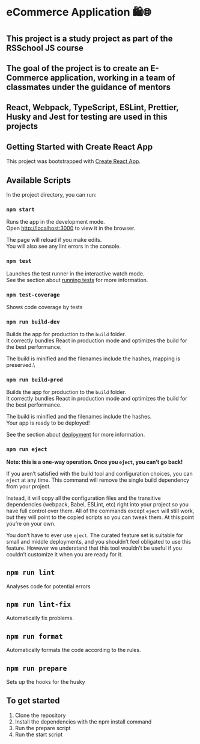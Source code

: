 # eCommerce Application 🛍️🌐

## This project is a study project as part of the RSSchool JS course

## The goal of the project is to create an E-Commerce application, working in a team of classmates under the guidance of mentors

## React, Webpack, TypeScript, ESLint, Prettier, Husky and Jest for testing are used in this projects

## Getting Started with Create React App

This project was bootstrapped with [Create React App](https://github.com/facebook/create-react-app).

## Available Scripts

In the project directory, you can run:

### `npm start`

Runs the app in the development mode.\
Open [http://localhost:3000](http://localhost:3000) to view it in the browser.

The page will reload if you make edits.\
You will also see any lint errors in the console.

### `npm test`

Launches the test runner in the interactive watch mode.\
See the section about [running tests](https://facebook.github.io/create-react-app/docs/running-tests) for more information.

### `npm test-coverage`

Shows code coverage by tests

### `npm run build-dev`

Builds the app for production to the `build` folder.\
It correctly bundles React in production mode and optimizes the build for the best performance.

The build is minified and the filenames include the hashes, mapping is preserved.\

### `npm run build-prod`

Builds the app for production to the `build` folder.\
It correctly bundles React in production mode and optimizes the build for the best performance.

The build is minified and the filenames include the hashes.\
Your app is ready to be deployed!

See the section about [deployment](https://facebook.github.io/create-react-app/docs/deployment) for more information.

### `npm run eject`

**Note: this is a one-way operation. Once you `eject`, you can’t go back!**

If you aren’t satisfied with the build tool and configuration choices, you can `eject` at any time. This command will remove the single build dependency from your project.

Instead, it will copy all the configuration files and the transitive dependencies (webpack, Babel, ESLint, etc) right into your project so you have full control over them. All of the commands except `eject` will still work, but they will point to the copied scripts so you can tweak them. At this point you’re on your own.

You don’t have to ever use `eject`. The curated feature set is suitable for small and middle deployments, and you shouldn’t feel obligated to use this feature. However we understand that this tool wouldn’t be useful if you couldn’t customize it when you are ready for it.

## `npm run lint`

Analyses code for potential errors

## `npm run lint-fix`

Automatically fix problems.

## `npm run format`

Automatically formats the code according to the rules.

## `npm run prepare`

Sets up the hooks for the husky

## To get started

1. Clone the repository
2. Install the dependencies with the npm install command
3. Run the prepare script
4. Run the start script
